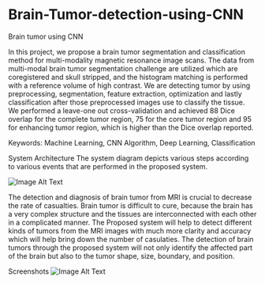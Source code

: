 # Brain-Tumor-detection-using-CNN
Brain tumor using CNN

In this project, we propose a brain tumor segmentation and classification method for multi-modality magnetic resonance image scans. The data from multi-modal brain tumor segmentation challenge are utilized which are coregistered and skull stripped, and the histogram matching is performed with a reference volume of high contrast. We are detecting tumor by using preprocessing, segmentation, feature extraction, optimization and lastly classification after those preprocessed images use to classify the tissue. We performed a leave-one out cross-validation and achieved 88 Dice overlap for the complete tumor region, 75 for the core tumor region and 95 for enhancing tumor region, which is higher than the Dice overlap reported.  
 
Keywords: Machine Learning, CNN Algorithm, Deep Learning, Classification 

System Architecture 
The system diagram depicts various steps according to various events that are performed in the proposed system. 

![Image Alt Text](https://github.com/sumedh1710/Brain-Tumor-detection-using-CNN/assets/64302716/3ed4bbc6-737c-4d26-9443-5c037e08c15c)

The detection and diagnosis of brain tumor from MRI is crucial to decrease the rate of casualties. 
Brain tumor is difficult to cure, because the brain has a very complex structure and the tissues are interconnected with each other in a complicated manner. 
The Proposed system will help to detect different kinds of tumors from the MRI images with much more clarity and accuracy which will help bring down the number of casulaties. 
The detection of brain tumors through the proposed system will  not only identify the affected part of the brain but also to the tumor shape, size, boundary, and position. 

Screenshots
![Image Alt Text]()


